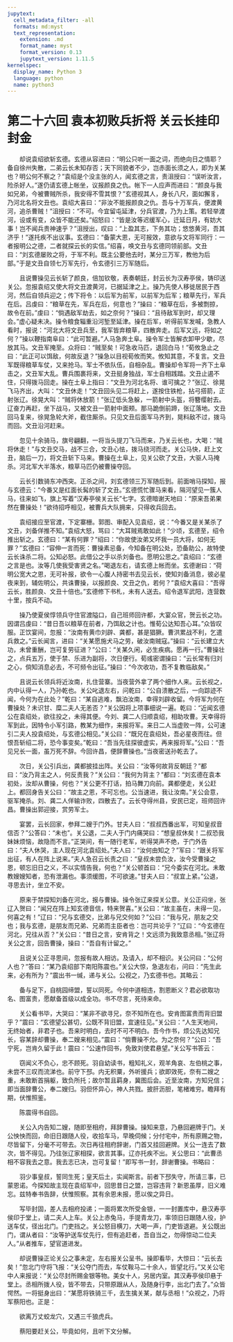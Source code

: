 ```yaml
---
jupytext:
  cell_metadata_filter: -all
  formats: md:myst
  text_representation:
    extension: .md
    format_name: myst
    format_version: 0.13
    jupytext_version: 1.11.5
kernelspec:
  display_name: Python 3
  language: python
  name: python3
---
```

# 第二十六回 袁本初败兵折将 关云长挂印封金

　　却说袁绍欲斩玄德。玄德从容进曰：“明公只听一面之词，而绝向日之情耶？备自徐州失散，二弟云长未知存否；天下同貌者不少，岂赤面长须之人，即为关某也？明公何不察之？”袁绍是个没主张的人，闻玄德之言，责沮授曰：“误听汝言，险杀好人。”遂仍请玄德上帐坐，议报颜良之仇。帐下一人应声而进曰：“颜良与我如兄弟，今被曹贼所杀，我安得不雪其恨？”玄德视其人，身长八尺，面如獬豸，乃河北名将文丑也。袁绍大喜曰：“非汝不能报颜良之仇。吾与十万军兵，便渡黄河，追杀曹贼！”沮授曰：“不可。今宜留屯延津，分兵官渡，乃为上策。若轻举渡河，设或有变，众皆不能还矣。”绍怒曰：“皆是汝等迟缓军心，迁延日月，有妨大事！岂不闻兵贵神速乎？”沮授出，叹曰：“上盈其志，下务其功；悠悠黄河，吾其济乎！”遂托疾不出议事。玄德曰：“备蒙大恩，无可报效，意欲与文将军同行：一者报明公之德，二者就探云长的实信。”绍喜，唤文丑与玄德同领前部。文丑曰：“刘玄德屡败之将，于军不利。既主公要他去时，某分三万军，教他为后部。”于是文丑自领七万军先行，令玄德引三万军随后。

　　且说曹操见云长斩了颜良，倍加钦敬，表奏朝廷，封云长为汉寿亭侯，铸印送关公。忽报袁绍又使大将文丑渡黄河，已据延津之上。操乃先使人移徙居民于西河，然后自领兵迎之；传下将令：以后军为前军，以前军为后军；粮草先行，军兵在后。吕虔曰：“粮草在先，军兵在后，何意也？”操曰：“粮草在后，多被剽掠，故令在前。”虔曰：“倘遇敌军劫去，如之奈何？”操曰：“且待敌军到时，却又理会。”虚心疑未决。操令粮食辎重沿河堑至延津。操在后军，听得前军发喊，急教人看时，报说：“河北大将文丑兵至，我军皆弃粮草，四散奔走。后军又远，将如之何？”操以鞭指南阜曰：“此可暂避。”人马急奔土阜。操令军士皆解衣卸甲少歇，尽放其马。文丑军掩至。众将曰：“贼至矣！可急收马匹，退回白马！”荀攸急止之曰：“此正可以饵敌，何故反退？”操急以目视荀攸而笑。攸知其意，不复言。文丑军既得粮草车仗，又来抢马。军士不依队伍，自相杂乱。曹操却令军将一齐下土阜击之，文丑军大乱。曹兵围裹将来，文丑挺身独战，军士自相践踏。文丑止遏不住，只得拨马回走。操在土阜上指曰：“文丑为河北名将、谁可擒之？”张辽、徐晃飞马齐出，大叫：“文丑休走！”文丑回头见二将赶上，遂按住铁枪，拈弓搭箭，正射张辽。徐晃大叫：“贼将休放箭！”张辽低头急躲，一箭射中头盔，将簪缨射去。辽奋力再赶，坐下战马，又被文丑一箭射中面颊。那马跪倒前蹄，张辽落地。文丑回马复来，徐晃急轮大斧，截住厮杀。只见文丑后面军马齐到，晃料敌不过，拨马而回。文丑沿河赶来。

　　忽见十余骑马，旗号翩翻，一将当头提刀飞马而来，乃关云长也，大喝：“贼将休走！”与文丑交马，战不三合，文丑心怯，拨马绕河而走。关公马快，赶上文丑，脑后一刀，将文丑斩下马来。曹操在土阜上，见关公砍了文丑，大驱人马掩杀。河北军大半落水，粮草马匹仍被曹操夺回。

　　云长引数骑东冲西突。正杀之间，刘玄德领三万军随后到。前面哨马探知，报与玄德云：“今番又是红面长髯的斩了文丑。”玄德慌忙骤马来看，隔河望见一簇人马，往来如飞，旗上写着“汉寿亭侯关云长”七字。玄德暗谢天地曰：“原来吾弟果然在曹操处！”欲待招呼相见，被曹兵大队拥来，只得收兵回去。

　　袁绍接应至官渡，下定寨栅。郭图、审配入见袁绍，说：“今番又是关某杀了文丑，刘备佯推不知。”袁绍大怒，骂曰：“大耳贼焉敢如此！”少顷，玄德至，绍令推出斩之。玄德曰：“某有何罪？”绍曰：“你故使汝弟又坏我一员大将，如何无罪？”玄德曰：“容伸一言而死：曹操素忌备，今知备在明公处，恐备助公，故特使云长诛杀二将。公知必怒。此借公之手以杀刘备也。愿明公思之。”袁绍曰：“玄德之言是也。汝等几使我受害贤之名。”喝退左右，请玄德上帐而坐。玄德谢曰：“荷明公宽大之恩，无可补报，欲令一心腹人持密书去见云长，使知刘备消息，彼必星夜来到，辅佐明公，共诛曹操，以报颜良、文丑之仇，若何？”袁绍大喜曰：“吾得云长，胜颜良、文丑十倍也。”玄德修下书札，未有人送去。绍令退军武阳，连营数十里，按兵不动。

　　操乃使夏侯惇领兵守住官渡隘口，自己班师回许都，大宴众官，贺云长之功。因谓吕虔曰：“昔日吾以粮草在前者，乃饵敌之计也。惟荀公达知吾心耳。”众皆叹服。正饮宴间，忽报：“汝南有黄巾刘辟、龚都，甚是猖獗。曹洪累战不利，乞遣兵救之。”云长闻言，进曰：“关某愿施犬马之劳，破汝南贼寇。”操曰：“云长建立大功，未曾重酬，岂可复劳征进？”公曰：“关某久闲，必生疾病。愿再一行。”曹操壮之，点兵五万，使于禁、乐进为副将，次日便行。荀彧密谓操曰：“云长常有归刘之心，倘知消息必去，不可频令出征。”操曰：“今次收功，吾不复教临敌矣。”

　　且说云长领兵将近汝南，扎住营寨。当夜营外拿了两个细作人来。云长视之，内中认得一人，乃孙乾也。关公叱退左右，问乾曰：“公自溃散之后，一向踪迹不闻，今何为在此处？”乾曰：“某自逃难，飘泊汝南，幸得刘辟收留。今将军为何在曹操处？未识甘、糜二夫人无恙否？”关公因将上项事细说一遍。乾曰：“近闻玄德公在袁绍处，欲往投之，未得其便。今刘、龚二人归顺袁绍，相助攻曹。天幸得将军到此，因特令小军引路，教某为细作，来报将军。来日二人当虚败一阵，公可速引二夫人投袁绍处，与玄德公相见。”关公曰：“既兄在袁绍处，吾必星夜而往。但恨吾斩绍二将，恐今事变矣。”乾曰：“吾当先往探彼虚实，再来报将军。”公曰：“吾见兄长一面，虽万死不辞。今回许昌，便辞曹操也。”当夜密送孙乾去了。

　　次日，关公引兵出，龚都披挂出阵。关公曰：“汝等何故背反朝廷？”都曰：“汝乃背主之人，何反责我？”关公曰：“我何为背主？”都曰：“刘玄德在袁本初处，汝却从曹操，何也？”关公更不打话，拍马舞刀向前。龚都便走，关公赶上。都回身告关公曰：“故主之恩，不可忘也。公当速进，我让汝南。”关公会意，驱军掩杀。刘、龚二人佯输诈败，四散去了。云长夺得州县，安民已定，班师回许昌。曹操出郭迎接，赏劳军士。

　　宴罢，云长回家，参拜二嫂于门外。甘夫人曰：“叔叔西番出军，可知皇叔音信否？”公答曰：“未也”。关公退，二夫人于门内痛哭曰：“想皇叔休矣！二叔恐我妹妹烦恼，故隐而不言。”正哭间，有一随行老军，听得哭声不绝，于门外告曰：“夫人休哭，主人现在河北袁绍处。”夫人曰：“汝何由知之？”军曰：“跟关将军出征，有人在阵上说来。”夫人急召云长责之曰：“皇叔未尝负汝，汝今受曹操之恩，顿忘旧日之义，不以实情告我，何也？”关公顿首曰：“兄今委实在河北。未敢教嫂嫂知者，恐有泄漏也。事须缓图，不可欲速。”甘夫人曰：“叔宜上紧。”公退，寻思去计，坐立不安。

　　原来于禁探知刘备在河北，报与曹操。操令张辽来探关公意。关公正闷坐，张辽入贺曰：“闻兄在阵上知玄德音信，特来贺喜。”关公曰：“故主虽在，未得一见，何喜之有！”辽曰：“兄与玄德交，比弟与兄交何如？”公曰：“我与兄，朋友之交也；我与玄德，是朋友而兄弟、兄弟而主臣者也：岂可共论乎？”辽曰：“今玄德在河北，兄往从否？”关公曰：“昔日之言，安肯背之！文远须为我致意丞相。”张辽将关公之言，回告曹操，操曰：“吾自有计留之。”

　　且说关公正寻思间，忽报有故人相访。及请入，却不相识。关公问曰：“公何人也？”答曰：“某乃袁绍部下南阳陈震也。”关公大惊，急退左右，问曰：“先生此来，必有所为？”震出书一缄，递与关公。公视之，乃玄德书也。其略云：

　　备与足下，自桃园缔盟，誓以同死。今何中道相违，割恩断义？君必欲取功名、图富贵，愿献备首级以成全功。书不尽言，死待来命。

　　关公看书毕，大哭曰：“某非不欲寻兄，奈不知所在也。安肯图富贵而背旧盟乎？”震曰：“玄德望公甚切，公既不背旧盟，宜速往见。”关公曰：“人生天地间，无终始者，非君子也。吾来时明白，去时不可不明白。吾今作书，烦公先达知兄长，容某辞却曹操，奉二嫂来相见。”震曰：“倘曹操不允。为之奈何？”公曰：“吾宁死，岂肯久留于此！震曰：“公速作回书，免致刘使君悬望。”关公写书答云：

　　窃闻义不负心，忠不顾死。羽自幼读书，粗知礼义，观羊角哀、左伯桃之事，未尝不三叹而流涕也。前守下邳。内无积粟，外听援兵；欲即效死，奈有二嫂之重，未敢断首捐躯，致负所托；故尔暂且羁身，冀图后会。近至汝南，方知兄信；即当面辞曹公，奉二嫂归。羽但怀异心，神人共戮。披肝沥胆，笔楮难穷。瞻拜有期，伏惟照鉴。

　　陈震得书自回。

　　关公入内告知二嫂，随即至相府，拜辞曹操。操知来意，乃悬回避牌于门。关公怏怏而回，命旧日跟随人役，收拾车马，早晚伺候；分付宅中，所有原赐之物，尽皆留下，分毫不可带去。次日再往相府辞谢，门首又挂回避牌。关公一连去了数次，皆不得见。乃往张辽家相探，欲言其事。辽亦托疾不出。关公思曰：“此曹丞相不容我去之意。我去志已决，岂可复留！”即写书一封，辞谢曹操。书略曰：

　　羽少事皇叔，誓同生死；皇天后土，实闻斯言。前者下邳失守，所请三事，已蒙恩诺。今探知故主现在袁绍军中，回思昔日之盟，岂容违背？新恩虽厚，旧义难忘。兹特奉书告辞，伏惟照察。其有余恩未报，愿以俟之异日。

　　写毕封固，差人去相府投递；一面将累次所受金银，一一封置库中，悬汉寿亭侯印于堂上，请二夫人上车。关公上赤兔马，手提青龙刀，率领旧日跟随人役，护送车仗，径出北门。门吏挡之。关公怒目横刀，大喝一声，门吏皆退避。关公既出门，谓从者曰：“汝等护送车仗先行，但有追赶者，吾自当之，勿得惊动二位夫人。”从者推车，望官道进发。

　　却说曹操正论关公之事未定，左右报关公呈书。操即看毕，大惊曰：“云长去矣！”忽北门守将飞报：“关公夺门而去，车仗鞍马二十余人，皆望北行。”又关公宅中人来报说：“关公尽封所赐金银等物。美女十人，另居内室。其汉寿亭侯印悬于堂上。丞相所拨人役，皆不带去，只带原跟从人，及随身行李，出北门去了。”众皆愕然。一将挺身出曰：“某愿将铁骑三千，去生擒关某，献与丞相！”众视之，乃将军蔡阳也。正是：

　　欲离万丈蛟龙穴，又遇三千狼虎兵。

　　蔡阳要赶关公，毕竟如何，且听下文分解。

